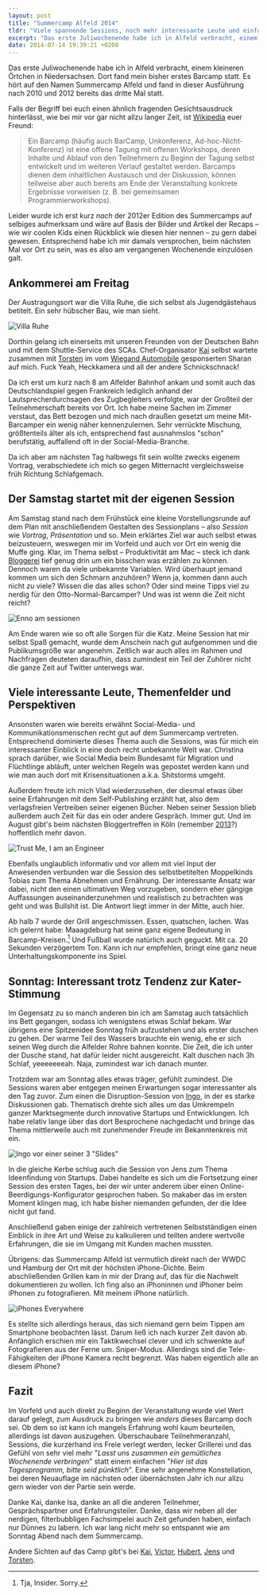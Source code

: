 ```yaml
---
layout: post
title: "Summercamp Alfeld 2014"
tldr: "Viele spannende Sessions, noch mehr interessante Leute und einfach eine entspannte Zeit abseits meines üblichen Umfeldes. So lassen sich meine Erfahrungen auf dem <a href=\"https://twitter.com/hashtag/sca14?src=hash\" title=\"Twitter Suche - #sca14\">#sca14</a> zusammenfassen."
excerpt: "Das erste Juliwochenende habe ich in Alfeld verbracht, einem kleineren Örtchen in Niedersachsen. Dort fand mein bisher erstes Barcamp statt. Es hört auf den Namen Summercamp Alfeld und fand in dieser Ausführung nach 2010 und 2012 bereits das dritte Mal statt."
date: 2014-07-14 19:39:21 +0200
---
```


Das erste Juliwochenende habe ich in Alfeld verbracht, einem kleineren Örtchen in Niedersachsen. Dort fand mein bisher erstes Barcamp statt. Es hört auf den Namen Summercamp Alfeld und fand in dieser Ausführung nach 2010 und 2012 bereits das dritte Mal statt.

Falls der Begriff bei euch einen ähnlich fragenden Gesichtsausdruck hinterlässt, wie bei mir vor gar nicht allzu langer Zeit, ist [Wikipedia](http://de.wikipedia.org/wiki/Barcamp "Barcamp – Wikipedia") euer Freund:

> Ein Barcamp (häufig auch BarCamp, Unkonferenz, Ad-hoc-Nicht-Konferenz) ist eine offene Tagung mit offenen Workshops, deren Inhalte und Ablauf von den Teilnehmern zu Beginn der Tagung selbst entwickelt und im weiteren Verlauf gestaltet werden. Barcamps dienen dem inhaltlichen Austausch und der Diskussion, können teilweise aber auch bereits am Ende der Veranstaltung konkrete Ergebnisse vorweisen (z. B. bei gemeinsamen Programmierworkshops).

Leider wurde ich erst kurz *nach* der 2012er Edition des Summercamps auf selbiges aufmerksam und wäre auf Basis der Bilder und Artikel der Recaps – wie wir coolen Kids einen Rückblick wie diesen hier nennen – zu gern dabei gewesen. Entsprechend habe ich mir damals versprochen, beim nächsten Mal vor Ort zu sein, was es also am vergangenen Wochenende einzulösen galt.

## Ankommerei am Freitag

Der Austragungsort war die Villa Ruhe, die sich selbst als Jugendgästehaus betitelt. Ein sehr hübscher Bau, wie man sieht.

![Villa Ruhe](file:///Users/Enno/Sites/github/schlagzeilen/source/images/content/sca14_villa_ruhe.jpg)

Dorthin gelang ich einerseits mit unseren Freunden von der Deutschen Bahn und mit dem Shuttle-Service des SCAs. Chef-Organisator [Kai](https://twitter.com/KaiThrun "Kai Thrun on Twitter") selbst wartete zusammen mit [Torsten](https://twitter.com/agentur "Torsten Materna on Twitter") im vom [Wiegand Automobile](http://www.wiegand-automobile.de/ "Wiegand Automobile: Startseite") gesponserten Sharan auf mich. Fuck Yeah, Heckkamera und all der andere Schnickschnack!

Da ich erst um kurz nach 8 am Alfelder Bahnhof ankam und somit auch das Deutschlandspiel gegen Frankreich lediglich anhand der Lautsprecherdurchsagen des Zugbegleiters verfolgte, war der Großteil der Teilnehmerschaft bereits vor Ort. Ich habe meine Sachen im Zimmer verstaut, das Bett bezogen und mich nach draußen gesetzt um meine Mit-Barcamper ein wenig näher kennenzulernen. Sehr verrückte Mischung, größtenteils älter als ich, entsprechend fast ausnahmslos "schon" berufstätig, auffallend oft in der Social-Media-Branche.

Da ich aber am nächsten Tag halbwegs fit sein wollte zwecks eigenem Vortrag, verabschiedete ich mich so gegen Mitternacht vergleichsweise früh Richtung Schlafgemach.

## Der Samstag startet mit der eigenen Session

Am Samstag stand nach dem Frühstück eine kleine Vorstellungsrunde auf dem Plan mit anschließendem Gestalten des Sessionplans – also *Session* wie *Vortrag*, *Präsentation* und so. Mein erklärtes Ziel war auch selbst etwas beizusteuern, weswegen mir im Vorfeld und auch vor Ort ein wenig die Muffe ging. Klar, im Thema selbst – Produktivität am Mac – steck ich dank [Bloggerei](http://www.ienno.de/ "iEnno | Ein Macianer auf seinem Spielplatz") tief genug drin um ein bisschen was erzählen zu können. Dennoch waren da viele unbekannte Variablen. Wird überhaupt jemand kommen um sich den Schmarn anzuhören? Wenn ja, kommen dann auch nicht *zu* viele? Wissen die das alles schon? Oder sind meine Tipps viel zu nerdig für den Otto-Normal-Barcamper? Und was ist wenn die Zeit nicht reicht?

![Enno am sessionen](file:///Users/Enno/Sites/github/schlagzeilen/source/images/content/sca14_enno_session.jpg)

Am Ende waren wie so oft alle Sorgen für die Katz. Meine Session hat mir selbst Spaß gemacht, wurde dem Anschein nach gut aufgenommen und die Publikumsgröße war angenehm. Zeitlich war auch alles im Rahmen und Nachfragen deuteten daraufhin, dass zumindest ein Teil der Zuhörer nicht die ganze Zeit auf Twitter unterwegs war.

## Viele interessante Leute, Themenfelder und Perspektiven

Ansonsten waren wie bereits erwähnt Social-Media- und Kommunikationsmenschen recht gut auf dem Summercamp vertreten. Entsprechend dominierte dieses Thema auch die Sessions, was für mich ein interessanter Einblick in eine doch recht unbekannte Welt war. Christina sprach darüber, wie Social Media beim Bundesamt für Migration und Flüchtlinge abläuft, unter welchen Regeln was gepostet werden kann und wie man auch dort mit Krisensituationen a.k.a. Shitstorms umgeht.

Außerdem freute ich mich Vlad wiederzusehen, der diesmal etwas über seine Erfahrungen mit dem Self-Publishing erzählt hat, also dem verlagsfreien Vertreiben seiner eigenen Bücher. Neben seiner Session blieb außerdem auch Zeit für das ein oder andere Gespräch. Immer gut. Und im August gibt's beim nächsten Bloggertreffen in Köln (remember [2013](http://schlagzeilen.me/btk-2013/ "Enno auf Reisen zum Bloggertreffen 2013 in Kölle - Schlagzeilen")?) hoffentlich mehr davon.

![Trust Me, I am an Engineer](file:///Users/Enno/Sites/github/schlagzeilen/source/images/content/sca_beamer.jpg)

Ebenfalls unglaublich informativ und vor allem mit viel Input der Anwesenden verbunden war die Session des selbstbetitelten Moppelkinds Tobias zum Thema Abnehmen und Ernährung. Der interessante Ansatz war dabei, nicht den einen ultimativen Weg vorzugeben, sondern eher gängige Auffassungen auseinanderzunehmen und realistisch zu betrachten was geht und was Bullshit ist. Die Antwort liegt immer in der Mitte, auch hier.

Ab halb 7 wurde der Grill angeschmissen. Essen, quatschen, lachen. Was ich gelernt habe: Maaagdeburg hat seine ganz eigene Bedeutung in Barcamp-Kreisen.[^Insider] Und Fußball wurde natürlich auch geguckt. Mit ca. 20 Sekunden verzögertem Ton. Kann ich nur empfehlen, bringt eine ganz neue Unterhaltungskomponente ins Spiel.

[^Insider]: Tja, Insider. Sorry.

## Sonntag: Interessant trotz Tendenz zur Kater-Stimmung

Im Gegensatz zu so manch anderen bin ich am Samstag auch tatsächlich ins Bett gegangen, sodass ich wenigstens etwas Schlaf bekam. War übrigens eine Spitzenidee Sonntag früh aufzustehen und als erster duschen zu gehen. Der warme Teil des Wassers brauchte ein wenig, ehe er sich seinen Weg durch die Alfelder Rohre bahnen konnte. Die Zeit, die ich unter der Dusche stand, hat dafür leider nicht ausgereicht. Kalt duschen nach 3h Schlaf, yeeeeeeeah. Naja, zumindest war ich danach munter.

Trotzdem war am Sonntag alles etwas träger, gefühlt zumindest. Die Sessions waren aber entgegen meinen Erwartungen sogar interessanter als den Tag zuvor. Zum einen die Disruption-Session von [Ingo](http://kaithrun.de/events/barcamps-events/summercamp-alfeld-2014-sca14-recap/ "Summercamp Alfeld 2014 #sca14- Recap - Kai Thrun"), in der es starke Diskussionen gab. Thematisch drehte sich alles um das Umkrempeln ganzer Marktsegmente durch innovative Startups und Entwicklungen. Ich habe relativ lange über das dort Besprochene nachgedacht und bringe das Thema mittlerweile auch mit zunehmender Freude im Bekanntenkreis mit ein.

![Ingo vor einer seiner 3 "Slides"](file:///Users/Enno/Sites/github/schlagzeilen/source/images/content/sca_disruption.jpg)

In die gleiche Kerbe schlug auch die Session von Jens zum Thema Ideenfindung von Startups. Dabei handelte es sich um die Fortsetzung einer Session des ersten Tages, bei der wir unter anderem über einen Online-Beerdigungs-Konfigurator gesprochen haben. So makaber das im ersten Moment klingen mag, ich habe bisher niemanden gefunden, der die Idee nicht gut fand.

Anschließend gaben einige der zahlreich vertretenen Selbstständigen einen Einblick in ihre Art und Weise zu kalkulieren und teilten andere wertvolle Erfahrungen, die sie im Umgang mit Kunden machen mussten.

Übrigens: das Summercamp Alfeld ist vermutlich direkt nach der WWDC und Hamburg der Ort mit der höchsten iPhone-Dichte. Beim abschließenden Grillen kam in mir der Drang auf, das für die Nachwelt dokumentieren zu wollen. Ich fing also an iPhoninnen und iPhoner beim iPhonen zu fotografieren. Mit meinem iPhone natürlich.

![iPhones Everywhere](file:///Users/Enno/Sites/github/schlagzeilen/source/images/content/sca_iphones.jpg)

Es stellte sich allerdings heraus, das sich niemand gern beim Tippen am Smartphone beobachten lässt. Darum ließ ich nach kurzer Zeit davon ab. Anfänglich erschien mir ein Taktikwechsel clever und ich schwenkte auf Fotografieren aus der Ferne um. Sniper-Modus. Allerdings sind die Tele-Fähigkeiten der iPhone Kamera recht begrenzt. Was haben eigentlich alle an diesem iPhone?

## Fazit

Im Vorfeld und auch direkt zu Beginn der Veranstaltung wurde viel Wert darauf gelegt, zum Ausdruck zu bringen wie *anders* dieses Barcamp doch sei. Ob dem so ist kann ich mangels Erfahrung wohl kaum beurteilen, allerdings ist davon auszugehen. Überschaubare Teilnehmeranzahl, Sessions, die kurzerhand ins Freie verlegt werden, lecker Grillerei und das Gefühl von sehr viel mehr "*Lasst uns zusammen ein gemütliches Wochenende verbringen*" statt einem einfachen "*Hier ist das Tagesprogramm, bitte seid pünktlich*". Eine sehr angenehme Konstellation, bei deren Neuauflage im nächsten oder übernächsten Jahr ich nur allzu gern wieder von der Partie sein werde.

Danke Kai, danke Isa, danke an all die anderen Teilnehmer, Gesprächspartner und Erfahrungsteiler. Danke, dass wir neben all der nerdigen, filterbubbligen Fachsimpelei auch Zeit gefunden haben, einfach nur Dünnes zu labern. Ich war lang nicht mehr so entspannt wie am Sonntag Abend nach dem Summercamp.

<p class="emphasize">Andere Sichten auf das Camp gibt's bei <a href="http://kaithrun.de/events/barcamps-events/summercamp-alfeld-2014-sca14-recap/" title="Summercamp Alfeld 2014 #sca14- Recap - Kai Thrun">Kai</a>, <a href="http://www.victorpontes.de/sca14-mein-erstes-barcamp-war-der-hit/" title="#sca14 - Mein erstes Barcamp war der HIT! - VictorPontes.de">Victor</a>, <a href="http://hubert-mayer.de/das-summercamp-alfeld-2014-es-menschelt-positiv-sca14/" title="Das Summercamp Alfeld 2014 – es menschelt positiv #sca14">Hubert</a>, <a href="http://www.jensneuhaus.de/blog/mein-summercamp-2014/" title="Mein Summercamp 2014">Jens</a> und <a href="http://www.socialmedia-talk.com/neulich-in-alfeld-rueckblick-summercamp-2014/" title="SummerCamp 2014 in Alfeld - ein Rückblick › Social Media Talk">Torsten</a>.</p>